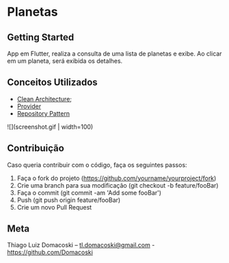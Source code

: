 # Planetas


## Getting Started
App em Flutter, realiza a consulta de uma lista de planetas e exibe.
Ao clicar em um planeta, será exibida os detalhes.

## Conceitos Utilizados
- [Clean Architecture](https://medium.com/@lopesvinicius1707/o-uso-da-clean-architeture-uma-abordagem-modular-b0905b59ab74);
- [Provider](https://pub.dev/packages/provider)
- [Repository Pattern](https://blog.kylegalbraith.com/2018/03/06/getting-familiar-with-the-awesome-repository-pattern/)

![](screenshot.gif | width=100)


 ## Contribuição
 Caso queria contribuir com o código, faça os seguintes passos:

 1. Faça o fork do projeto (https://github.com/yourname/yourproject/fork)
 2. Crie uma branch para sua modificação (git checkout -b feature/fooBar)
 3. Faça o commit (git commit -am 'Add some fooBar')
 4. Push (git push origin feature/fooBar)
 5. Crie um novo Pull Request

 ## Meta
 Thiago Luiz Domacoski – tl.domacoski@gmail.com - https://github.com/Domacoski
